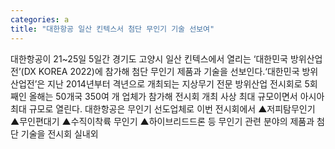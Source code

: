 ```yaml
---
categories: a
title: "대한항공 일산 킨텍스서 첨단 무인기 기술 선보여"
---
```

대한항공이 21~25일 5일간 경기도 고양시 일산 킨텍스에서 열리는 ‘대한민국 방위산업전’(DX KOREA 2022)에 참가해 첨단 무인기 제품과 기술을 선보인다.‘대한민국 방위산업전’은 지난 2014년부터 격년으로 개최되는 지상무기 전문 방위산업 전시회로 5회 째인 올해는 50개국 350여 개 업체가 참가해 전시회 개최 사상 최대 규모이면서 아시아 최대 규모로 열린다. 대한항공은 무인기 선도업체로 이번 전시회에서 ▲저피탐무인기 ▲무인편대기 ▲수직이착륙 무인기 ▲하이브리드드론 등 무인기 관련 분야의 제품과 첨단 기술을 전시회 실내외